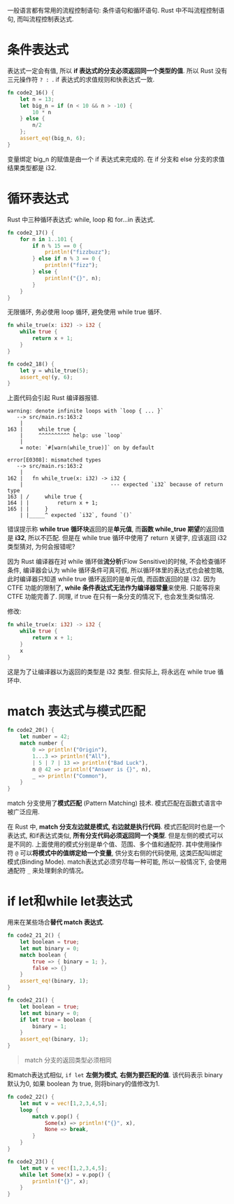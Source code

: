 
一般语言都有常用的流程控制语句: 条件语句和循环语句. Rust 中不叫流程控制语句, 而叫流程控制表达式.

# 条件表达式

表达式一定会有值, 所以 **if 表达式的分支必须返回同一个类型的值**. 所以 Rust 没有三元操作符 `? : `. if 表达式的求值规则和快表达式一致.

```rust
fn code2_16() {
	let n = 13;
	let big_n = if (n < 10 && n > -10) {
		10 * n
	} else {
		n/2
	};
	assert_eq!(big_n, 6);
}
```

变量绑定 big_n 的赋值是由一个 if 表达式来完成的. 在 if 分支和 else 分支的求值结果类型都是 i32.

# 循环表达式

Rust 中三种循环表达式: while, loop 和 for...in 表达式.

```rust
fn code2_17() {
	for n in 1..101 {
		if n % 15 == 0 {
			println!("fizzbuzz");
		} else if n % 3 == 0 {
			println!("fizz");
		} else {
			println!("{}", n);
		}
	}
}
```

无限循环, 务必使用 loop 循环, 避免使用 while true 循环.

```rust
fn while_true(x: i32) -> i32 {
	while true {
		return x + 1;
	}
}

fn code2_18() {
	let y = while_true(5);
	assert_eq!(y, 6);
}
```

上面代码会引起 Rust 编译器报错.

```
warning: denote infinite loops with `loop { ... }`
   --> src/main.rs:163:2
    |
163 |     while true {
    |     ^^^^^^^^^^ help: use `loop`
    |
    = note: `#[warn(while_true)]` on by default

error[E0308]: mismatched types
   --> src/main.rs:163:2
    |
162 |   fn while_true(x: i32) -> i32 {
    |                            --- expected `i32` because of return type
163 | /     while true {
164 | |         return x + 1;
165 | |     }
    | |_____^ expected `i32`, found `()`
```

错误提示称 **while true 循环块**返回的是**单元值**, 而**函数 while_true 期望**的返回值是 **i32**, 所以不匹配. 但是在 while true 循环中使用了 return 关键字, 应该返回 i32 类型猜对, 为何会报错呢?

因为 Rust 编译器在对 while 循环做**流分析**(Flow Sensitive)的时候, 不会检查循环条件, 编译器会认为 while 循环条件可真可假, 所以循环体里的表达式也会被忽略, 此时编译器只知道 while true 循环返回的是单元值, 而函数返回的是 i32. 因为 CTFE 功能的限制了, **while 条件表达式无法作为编译器常量**来使用. 只能等将来 CTFE 功能完善了. 同理, if true 在只有一条分支的情况下, 也会发生类似情况.

修改:

```rust
fn while_true(x: i32) -> i32 {
	while true {
		return x + 1;
	}
	x
}
```

这是为了让编译器以为返回的类型是 i32 类型. 但实际上, 将永远在 while true 循环中.

# match 表达式与模式匹配

```rust
fn code2_20() {
	let number = 42;
	match number {
	    0 => println!("Origin"),
	    1...3 => println!("All"),
	    | 5 | 7 | 13 => println!("Bad Luck"),
	    n @ 42 => println!("Answer is {}", n),
	    _ => println!("Common"),
	}
}
```

match 分支使用了**模式匹配** (Pattern Matching) 技术. 模式匹配在函数式语言中被广泛应用.

在 Rust 中, **match 分支左边就是模式, 右边就是执行代码**. 模式匹配同时也是一个表达式, 和if表达式类似, **所有分支代码必须返回同一个类型**. 但是左侧的模式可以是不同的. 上面使用的模式分别是单个值、范围、多个值和通配符. 其中使用操作符 `@` 可以**将模式中的值绑定给一个变量**, 供分支右侧的代码使用, 这类匹配叫绑定模式(Binding Mode). match表达式必须穷尽每一种可能, 所以一般情况下, 会使用通配符 `_` 来处理剩余的情况。

# if let和while let表达式

用来在某些场合**替代 match 表达式**.

```rust
fn code2_21_2() {
	let boolean = true;
	let mut binary = 0;
	match boolean {
		true => { binary = 1; },
		false => {}
	}
	assert_eq!(binary, 1);
}

fn code2_21() {
	let boolean = true;
	let mut binary = 0;
	if let true = boolean {
		binary = 1;
	}
	assert_eq!(binary, 1);
}
```

> match 分支的返回类型必须相同

和match表达式相似, `if let` **左侧为模式**, **右侧为要匹配的值**. 该代码表示 binary 默认为0, 如果 boolean 为 true, 则将binary的值修改为1.

```rust
fn code2_22() {
	let mut v = vec![1,2,3,4,5];
	loop {
		match v.pop() {
			Some(x) => println!("{}", x),
			None => break,
		}
	}
}

fn code2_23() {
	let mut v = vec![1,2,3,4,5];
	while let Some(x) = v.pop() {
	    println!("{}", x);
	}
}
```

